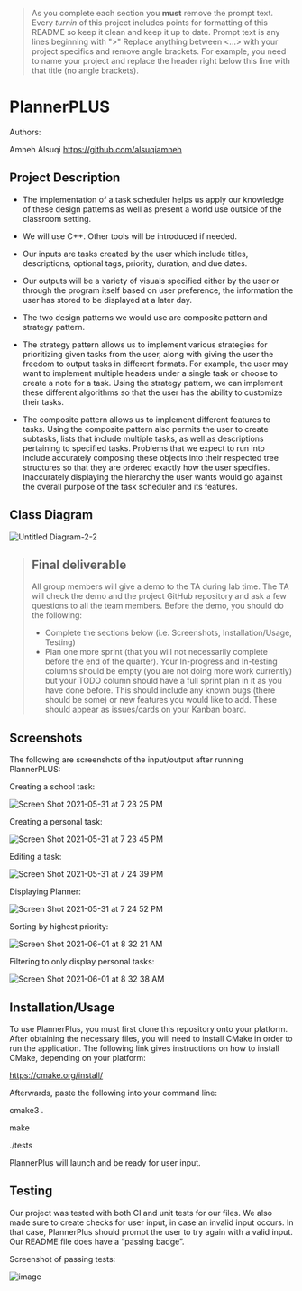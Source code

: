  > As you complete each section you **must** remove the prompt text. Every *turnin* of this project includes points for formatting of this README so keep it clean and keep it up to date. 
 > Prompt text is any lines beginning with "\>"
 > Replace anything between \<...\> with your project specifics and remove angle brackets. For example, you need to name your project and replace the header right below this line with that title (no angle brackets). 
# PlannerPLUS

 
 Authors: 
 
 Amneh Alsuqi https://github.com/alsuqiamneh
   
 
## Project Description

 * The implementation of a task scheduler helps us apply our knowledge of these design patterns as well as present a world use outside of the classroom setting. 

 * We will use C++. Other tools will be introduced if needed. 
 
 * Our inputs are tasks created by the user which include titles, descriptions, optional tags, priority, duration, and due dates.         
 * Our outputs will be a variety of visuals specified either by the user or through the program itself based on user preference, the information the user has stored to be displayed at a later day.


* The two design patterns we would use are composite pattern and strategy pattern.
* The strategy pattern allows us to implement various strategies for prioritizing given tasks from the user, along with giving the user the freedom to output tasks in different formats. For example, the user may want to implement multiple headers under a single task or choose to create a note for a task. Using the strategy pattern, we can implement these different algorithms so that the user has the ability to customize their tasks. 
* The composite pattern allows us to implement different features to tasks. Using the composite pattern also permits the user to create subtasks, lists that include multiple tasks, as well as descriptions pertaining to specified tasks. Problems that we expect to run into include accurately composing these objects into their respected tree structures so that they are ordered exactly how the user specifies. Inaccurately displaying the hierarchy the user wants would go against the overall purpose of the task scheduler and its features.  




## Class Diagram
![Untitled Diagram-2-2](https://user-images.githubusercontent.com/81607334/120364446-1b284500-c2c2-11eb-81dd-e6bb4dc98166.png)



 > ## Final deliverable
 > All group members will give a demo to the TA during lab time. The TA will check the demo and the project GitHub repository and ask a few questions to all the team members. 
 > Before the demo, you should do the following:
 > * Complete the sections below (i.e. Screenshots, Installation/Usage, Testing)
 > * Plan one more sprint (that you will not necessarily complete before the end of the quarter). Your In-progress and In-testing columns should be empty (you are not doing more work currently) but your TODO column should have a full sprint plan in it as you have done before. This should include any known bugs (there should be some) or new features you would like to add. These should appear as issues/cards on your Kanban board. 
 
 ## Screenshots
 The following are screenshots of the input/output after running PlannerPLUS:
 
 Creating a school task:
 
 ![Screen Shot 2021-05-31 at 7 23 25 PM](https://user-images.githubusercontent.com/81607334/120348970-89650b80-c2b2-11eb-8619-fd7f688aa981.png)
 
 Creating a personal task:
 
 ![Screen Shot 2021-05-31 at 7 23 45 PM](https://user-images.githubusercontent.com/81607334/120348999-908c1980-c2b2-11eb-95f8-587464589892.png)
 
 Editing a task:
 
 ![Screen Shot 2021-05-31 at 7 24 39 PM](https://user-images.githubusercontent.com/81607334/120349031-984bbe00-c2b2-11eb-8d15-04d8073d8a3c.png)
 
 Displaying Planner:
 
 ![Screen Shot 2021-05-31 at 7 24 52 PM](https://user-images.githubusercontent.com/81607334/120349063-9eda3580-c2b2-11eb-9095-bc87c86ce5a9.png)
 
 Sorting by highest priority:
 
 ![Screen Shot 2021-06-01 at 8 32 21 AM](https://user-images.githubusercontent.com/81607334/120350988-515ec800-c2b4-11eb-9fbe-57d54b581dbd.png)
 
 Filtering to only display personal tasks:
 
 ![Screen Shot 2021-06-01 at 8 32 38 AM](https://user-images.githubusercontent.com/81607334/120351072-650a2e80-c2b4-11eb-976d-6d83f4492f3b.png)

 
 ## Installation/Usage
 To use PlannerPlus, you must first clone this repository onto your platform.
After obtaining the necessary files, you will need to install CMake in order to run the application.
The following link gives instructions on how to install CMake, depending on your platform:

https://cmake.org/install/

Afterwards, paste the following into your command line:

cmake3 .

make

./tests

PlannerPlus will launch and be ready for user input. 
 ## Testing
 Our project was tested with both CI and unit tests for our files. We also made sure to create checks for user input, in case an invalid input occurs. In that case, PlannerPlus should prompt the user to try again with a valid input. Our README file does have a “passing badge”. 
 
 Screenshot of passing tests:
 
 ![image](https://user-images.githubusercontent.com/81607334/120365174-f7193380-c2c2-11eb-99cd-e6bddb31e89e.png)




 
